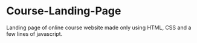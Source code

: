 # Course-Landing-Page
Landing page of online course website made only using HTML, CSS and a few lines of javascript.
